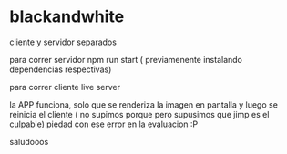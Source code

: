 # blackandwhite

cliente y servidor separados

para correr servidor
npm run start ( previamenente instalando dependencias respectivas)


para correr cliente 
live server

la APP funciona, solo que se renderiza la imagen en pantalla y luego se reinicia el cliente ( no supimos porque pero supusimos que jimp es el culpable)
piedad con ese error en la evaluacion :P

saludooos